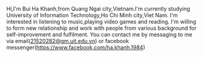 Hi,I'm Bui Ha Khanh,from Quang Ngai city,Vietnam.I'm currently studying University of Information Technology,Ho Chi Minh city,Viet Nam.
I'm interested in listening to music,playing video games and reading.
I'm willing to form new relationship and work with people from various background for self-improvement and fulfilment.
You can contact me by messaging to me via email(21520282@gm.uit.edu.vn) or facebook messenger(https://www.facebook.com/ha.khanh.1984)
